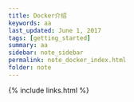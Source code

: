 ```yaml
---
title: Docker介绍
keywords: aa 
last_updated: June 1, 2017
tags: [getting_started]
summary: aa 
sidebar: note_sidebar
permalink: note_docker_index.html
folder: note 
---
```




{% include links.html %}
